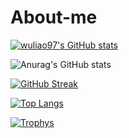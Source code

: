 # About-me


[![wuliao97's GitHub stats](https://github-readme-stats.vercel.app/api?username=wuliao97&show_icons=true&title_color=48b0d5&icon_color=48b0d5)](https://github.com/anuraghazra/github-readme-stats)

![Anurag's GitHub stats](https://github-readme-stats.vercel.app/api?username=anuraghazra&show_icons=true&theme=transparent)

[![GitHub Streak](https://github-readme-streak-stats.herokuapp.com?user=wuliao97&date_format=%5BY%2F%5Dn%2Fj&ring=48b0d5&fire=48b0d5&currStreakLabel=48b0d5&currStreakNum=48b0d5)](https://git.io/streak-stats)
<!--[![wuliao97's GitHub stats](https://github-readme-stats.vercel.app/api?username=wuliao97&show_icons=true&title_color=48b0d5&icon_color=48b0d5&theme=dark#gh-dark-mode-only)](https://github.com/anuraghazra/github-readme-stats)-->
[![Top Langs](https://github-readme-stats.vercel.app/api/top-langs/?username=wuliao97&layout=compact&title_color=48b0d5&icon_color=48b0d5)](https://github.com/anuraghazra/github-readme-stats)  
<!--[![Top Langs](https://github-readme-stats.vercel.app/api/top-langs/?username=wuliao97&layout=compact&title_color=48b0d5&icon_color=48b0d5&theme=dark#gh-dark-mode-only)](https://github.com/anuraghazra/github-readme-stats)-->
[![Trophys](https://github-profile-trophy.vercel.app/?username=wuliao97&theme=flat&column=3)](https://github.com/ryo-ma/github-profile-trophy)
